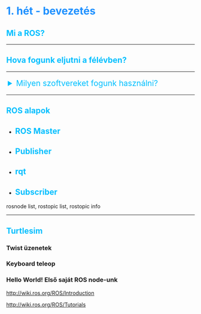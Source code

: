<style>
details > summary {
  font-size: 150%;
  padding: 4px;
  width: 600px;
  cursor: pointer;
  color:DeepSkyBlue;
}
h1 {color:DodgerBlue;}
h2 {color:DeepSkyBlue;}
</style>

# 1. hét - bevezetés

## Mi a ROS?


***
## Hova fogunk eljutni a félévben?

***
<details>
<summary>Milyen szoftvereket fogunk használni?</summary>


- ## Markdown
https://github.com/adam-p/markdown-here/wiki/Markdown-Cheatsheet

https://www.markdownguide.org/extended-syntax/

- ## GIT
  - ### GIT parancssorból

  - ### GitKraken

- ## Visual Studio Code
https://code.visualstudio.com/

- ## Windows 10 WSL 2


- ## XServer (VcXsrv)

https://sourceforge.net/projects/vcxsrv/

- ## Terminator
`Ctrl+Shift+e`
`Ctrl+Shift+o`
`Ctrl+Shift+w`
`Ctrl+Shift+q`

- ## ROS Melodic
  - ### A ROS telepítése
  - ### Catkin workspace parancsok

  - ### ROS parancsok


</details>

***
## ROS alapok

- ## ROS Master

- ## Publisher

- ## rqt

- ## Subscriber

rosnode list, rostopic list, rostopic info

***
## Turtlesim

### Twist üzenetek

### Keyboard teleop

### Hello World! Első saját ROS node-unk


http://wiki.ros.org/ROS/Introduction

http://wiki.ros.org/ROS/Tutorials